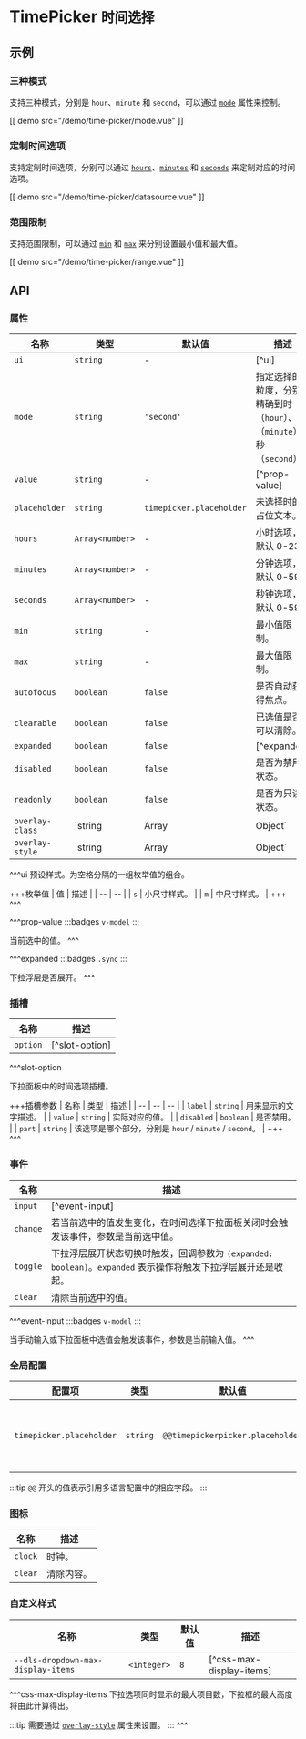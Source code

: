 # TimePicker <small>时间选择</small>

## 示例

### 三种模式

支持三种模式，分别是 `hour`、`minute` 和 `second`，可以通过 [`mode`](#props-mode) 属性来控制。

[[ demo src="/demo/time-picker/mode.vue" ]]

### 定制时间选项

支持定制时间选项，分别可以通过 [`hours`](#props-hours)、[`minutes`](#props-minutes) 和 [`seconds`](#props-seconds) 来定制对应的时间选项。

[[ demo src="/demo/time-picker/datasource.vue" ]]

### 范围限制

支持范围限制，可以通过 [`min`](#props-min) 和 [`max`](#props-max) 来分别设置最小值和最大值。

[[ demo src="/demo/time-picker/range.vue" ]]

## API

### 属性

| 名称 | 类型 | 默认值 | 描述 |
| -- | -- | -- | -- |
| ``ui`` | `string` | - | [^ui] |
| ``mode`` | `string` | `'second'` | 指定选择的粒度，分别精确到时（`hour`）、分（`minute`）、秒（`second`）。 |
| ``value`` | `string` | - | [^prop-value] |
| ``placeholder`` | `string` | `timepicker.placeholder` | 未选择时的占位文本。 |
| ``hours`` | `Array<number>` | - | 小时选项，默认 0-23。 |
| ``minutes`` | `Array<number>` | - | 分钟选项，默认 0-59。 |
| ``seconds`` | `Array<number>` | - | 秒钟选项，默认 0-59。 |
| ``min`` | `string` | - | 最小值限制。 |
| ``max`` | `string` | - | 最大值限制。 |
| ``autofocus`` | `boolean` | `false` | 是否自动获得焦点。 |
| ``clearable`` | `boolean` | `false` | 已选值是否可以清除。 |
| ``expanded`` | `boolean` | `false` | [^expanded] |
| ``disabled`` | `boolean` | `false` | 是否为禁用状态。 |
| ``readonly`` | `boolean` | `false` | 是否为只读状态。 |
| ``overlay-class`` | `string | Array | Object` | - | 参考 [`Overlay`](./overlay) 组件的 [`overlay-class`](./overlay#props-overlay-class) 属性。 |
| ``overlay-style`` | `string | Array | Object` | - | 参考 [`Overlay`](./overlay) 组件的 [`overlay-style`](./overlay#props-overlay-style) 属性。 |

^^^ui
预设样式。为空格分隔的一组枚举值的组合。

+++枚举值
| 值 | 描述 |
| -- | -- |
| `s` | 小尺寸样式。 |
| `m` | 中尺寸样式。 |
+++
^^^

^^^prop-value
:::badges
`v-model`
:::

当前选中的值。
^^^

^^^expanded
:::badges
`.sync`
:::

下拉浮层是否展开。
^^^

### 插槽

| 名称 | 描述 |
| -- | -- |
| ``option`` | [^slot-option] |

^^^slot-option

下拉面板中的时间选项插槽。

+++插槽参数
| 名称 | 类型 | 描述 |
| -- | -- | -- |
| `label` | `string` | 用来显示的文字描述。 |
| `value` | `string` | 实际对应的值。 |
| `disabled` | `boolean` | 是否禁用。 |
| `part` | `string` | 该选项是哪个部分，分别是 `hour` / `minute` / `second`。 |
+++
^^^

### 事件

| 名称 | 描述 |
| -- | -- |
| ``input`` | [^event-input] |
| ``change`` | 若当前选中的值发生变化，在时间选择下拉面板关闭时会触发该事件，参数是当前选中值。 |
| ``toggle`` | 下拉浮层展开状态切换时触发，回调参数为 `(expanded: boolean)`。`expanded` 表示操作将触发下拉浮层展开还是收起。 |
| ``clear`` | 清除当前选中的值。 |

^^^event-input
:::badges
`v-model`
:::

当手动输入或下拉面板中选值会触发该事件，参数是当前输入值。
^^^

### 全局配置

| 配置项 | 类型 | 默认值 | 描述 |
| -- | -- | -- | -- |
| ``timepicker.placeholder`` | `string` | `@@timepickerpicker.placeholder` | 未选择时的占位文本。 |

:::tip
`@@` 开头的值表示引用多语言配置中的相应字段。
:::

### 图标

| 名称 | 描述 |
| -- | -- |
| ``clock`` | 时钟。 |
| ``clear`` | 清除内容。 |

### 自定义样式

| 名称 | 类型 | 默认值 | 描述 |
| -- | -- | -- | -- |
| ``--dls-dropdown-max-display-items`` | `<integer>` | `8` | [^css-max-display-items] |

^^^css-max-display-items
下拉选项同时显示的最大项目数，下拉框的最大高度将由此计算得出。

:::tip
需要通过 [`overlay-style`](#props-overlay-style) 属性来设置。
:::
^^^

